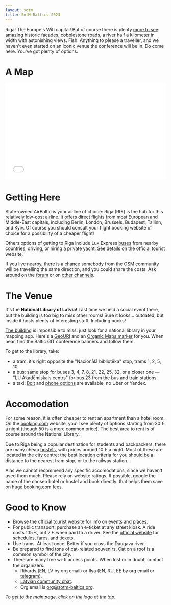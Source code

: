 ```yaml
---
layout: sotm
title: SotM Baltics 2023
---
```

Riga! The Europe's Wifi capital!
But of course there is plenty [more to see](https://www.liveriga.com/en/):
amazing historic facades, cobblestone roads, a river half
a kilometer in width with astonishing views. Fish. Anything to
please a traveller, and we haven't even started on an iconic
venue the conference will be in. Do come here. You've got plenty of options.

# A Map

<iframe width="100%" height="300px" frameborder="0" allowfullscreen src="//umap.openstreetmap.fr/en/map/sotm-baltics-2023_863451?scaleControl=false&miniMap=false&scrollWheelZoom=false&zoomControl=true&allowEdit=false&moreControl=false&searchControl=false&tilelayersControl=false&embedControl=false&datalayersControl=false&onLoadPanel=undefined&captionBar=false&fullscreenControl=false&measureControl=false&locateControl=true&editinosmControl=false"></iframe>

# Getting Here

State-owned AirBaltic is your airline of choice: Riga (RIX) is the hub for
this relatively low-cost airline. It offers direct flights from most
European and Middle-East capitals, including Berlin, London, Brussels,
Budapest, Tallinn, and Kyiv. Of course you should consult your flight
booking website of choice for a possibility of a cheaper flight!

Others options of getting to Riga include
Lux Express [buses](https://luxexpress.eu/en/all-routes/) from nearby countries,
driving, or hiring a private yacht.
[See details](https://www.liveriga.com/en/10-arrival) on the official
tourist website.

If you live nearby, there is a chance somebody from the OSM community
will be travelling the same direction, and you could share the costs.
Ask around on the [forum](https://community.openstreetmap.org/) or
on [other channels](https://openstreetmap.community/?map=57.01004,24.19144&zoom=6).

# The Venue

It's the **National Library of Latvia!** Last time we held a social event there,
but the building is too big to miss other rooms! Sure it looks... outdated,
but inside it hosts plenty of interesting stuff. Including books!

[The building](https://www.openstreetmap.org/?mlat=56.94143&mlon=24.09598#map=17/56.94143/24.09598)
is impossible to miss: just look for a national library in your mapping app.
Here's a [GeoURI](geo:56.94145,24.09610?z=16)
and an [Organic Maps marker](https://omaps.app/44wGujuGCS/Latvijas_Nacion%C4%81l%C4%81_bibliot%C4%93ka) for you.
When near, find the Baltic GIT conference banners and follow them.

To get to the library, take:

* a tram: it's right opposite the "Nacionālā bibliotēka" stop, trams 1, 2, 5, 10.
* a bus: same stop for buses 3, 4, 7, 8, 21, 22, 25, 32,
    or a closer one — "LU Akadēmiskais centrs" for bus 23 from the bus and train stations.
* a taxi: [Bolt](https://bolt.eu/en/cities/riga/) and [phone options](https://www.welcomepickups.com/riga/taxi/)
    are available, no Uber or Yandex.

# Accomodation

For some reason, it is often cheaper to rent an apartment than a hotel room.
On the [booking.com](https://www.booking.com/searchresults.en-gb.html?ac_click_type=b&checkout_year=2023&is_ski_area=&checkout_month=5&place_id_lon=24.105742&no_rooms=1&ss_raw=riga&search_selected=true&iata=RIX&checkin_monthday=18&ac_position=0&checkout_monthday=19&checkin_year=2023&checkin_month=5&efdco=1&src_elem=sb&src=index&place_id_lat=56.949493&ac_suggestion_theme_list_length=0&sb_lp=1&group_children=0&sb=1&auth_success=1&from_sf=1&dest_type=city&ac_langcode=en&dest_id=-3212216&ac_suggestion_list_length=5&group_adults=2&b_h4u_keep_filters=&ss=R%C4%ABga%2C+Vidzeme%2C+Latvia)
website, you'll see plenty of options starting from 30 € a night
(though 50 is a more common price). The best area to rent is of course around the National
Library.

Due to Riga being a popular destination for students and backpackers, there
are many cheap [hostels](https://www.hostelworld.com/search?search_keywords=Riga,%20Latvia&country=Latvia&city=Riga&date_from=2023-05-18&date_to=2023-05-19&number_of_guests=1&display=map),
with prices around 10 € a night. Most of these are located in the city
centre: the best location criteria for you should be a distance to the
nearest tram stop, or to the railway station.

Alas we cannot recommend any specific accomodations, since we haven't used them
much. Please rely on website ratings. If possible, google the name of the chosen
hotel or hostel and book directly: that helps them save on huge booking.com fees.

# Good to Know

* Browse the official [tourist website](https://www.liveriga.com/en/) for info on events and places.
* For public transport, purchase an e-ticket at any street kiosk. A ride costs 1.15 €,
    but 2 € when paid to a driver. See the [official website](https://www.rigassatiksme.lv/en/for-riga-guests/public-transport-in-riga/)
    for schedules, fares, and tickets.
* Use trams. At least once. Better if you cross the Daugava river.
* Be prepared to find tons of cat-related souvenirs. Cat on a roof is a common symbol of the city.
* There are many free wi-fi access points. When lost or in doubt, contact the organizers:
  * Rihards (EN, LV by org email) or Ilya (EN, RU, EE by org email or [telegram](https://t.me/ilyazver)).
  * [Latvian community chat](https://osmlatvija.zulipchat.com/#narrow/stream/360540-pas.C4.81kumi/topic/SOTM.20Baltics.202023).
  * Org email is [org@sotm-baltics.org](mailto:org@sotm-baltics.org).

_To get to the [main page](/), click on the logo at the top._
